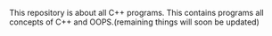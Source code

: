 This repository is about all C++ programs.
This contains programs all concepts of C++ and OOPS.(remaining things will soon be updated)

